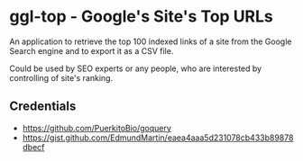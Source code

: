 # ggl-top - Google's Site's Top URLs

An application to retrieve the top 100 indexed links of a site from the Google Search engine and to export it as a CSV file.

Could be used by SEO experts or any people, who are interested by controlling of site's ranking.

## Credentials

* https://github.com/PuerkitoBio/goquery
* https://gist.github.com/EdmundMartin/eaea4aaa5d231078cb433b89878dbecf

